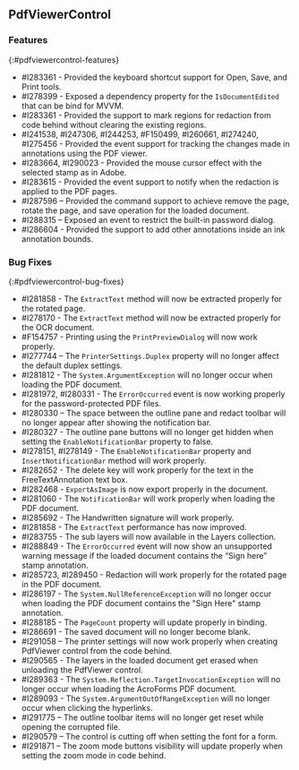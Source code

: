## PdfViewerControl

### Features
{:#pdfviewercontrol-features}

* \#I283361 - Provided the keyboard shortcut support for Open, Save, and Print tools. 
* \#I278399 - Exposed a dependency property for the `IsDocumentEdited` that can be bind for MVVM.
* \#I283361 - Provided the support to mark regions for redaction from code behind without clearing the existing regions.
* \#I241538, #I247306, #I244253, #F150499, #I260661, #I274240, #I275456 - Provided the event support for tracking the changes made in annotations using the PDF viewer.
* \#I283664, #I290023 - Provided the mouse cursor effect with the selected stamp as in Adobe.
* \#I283615 - Provided the event support to notify when the redaction is applied to the PDF pages.
* \#I287596 – Provided the command support to achieve remove the page, rotate the page, and save operation for the loaded document.
* \#I288315 – Exposed an event to restrict the built-in password dialog.
* \#I286604 - Provided the support to add other annotations inside an ink annotation bounds.

### Bug Fixes
{:#pdfviewercontrol-bug-fixes}

* \#I281858 - The `ExtractText` method will now be extracted properly for the rotated page.
* \#I278170 - The `ExtractText` method will now be extracted properly for the OCR document.
* \#F154757 - Printing using the `PrintPreviewDialog` will now work properly.
* \#I277744 – The `PrinterSettings.Duplex` property will no longer affect the default duplex settings.
* \#I281812 - The `System.ArgumentException` will no longer occur when loading the PDF document.
* \#I281972, #I280331 - The `ErrorOccurred` event is now working properly for the password-protected PDF files.
* \#I280330 – The space between the outline pane and redact toolbar will no longer appear after showing the notification bar.
* \#I280327 - The outline pane buttons will no longer get hidden when setting the `EnableNotificationBar` property to false.
* \#I278151, #I278149 - The `EnableNotificationBar` property and `InsertNotificationBar` method will work properly.
* \#I282652 - The delete key will work properly for the text in the FreeTextAnnotation text box.
* \#I282468 - `ExportAsImage` is now export properly  in the document.
* \#I281060 - The `NotificationBar` will work properly when loading the PDF document.
* \#I285692 - The Handwritten signature will work properly.
* \#I281858 - The `ExtractText` performance has now improved.
* \#I283755 - The sub layers will now available in the Layers collection.
* \#I288849 - The `ErrorOccurred` event will now show an unsupported warning message if the loaded document contains the “Sign here” stamp annotation.
* \#I285723, #I289450 - Redaction will work properly for the rotated page in the PDF document.
* \#I286197 - The `System.NullReferenceException` will no longer occur when loading the PDF document contains the "Sign Here" stamp annotation.
* \#I288185 - The `PageCount` property will update properly in binding.
* \#I286691 - The saved document will no longer become blank.
* \#I291058 – The printer settings will now work properly when creating PdfViewer control from the code behind.
* \#I290565 - The layers in the loaded document get erased when unloading the PdfViewer control.
* \#I289363 - The `System.Reflection.TargetInvocationException` will no longer occur when loading the AcroForms PDF document.
* \#I289093 - The `System.ArgumentOutOfRangeException` will no longer occur when clicking the hyperlinks.
* \#I291775 – The outline toolbar items will no longer get reset while opening the corrupted file.
* \#I290579 – The control is cutting off when setting the font for a form.
* \#I291871 – The zoom mode buttons visibility will update properly when setting the zoom mode in code behind.
